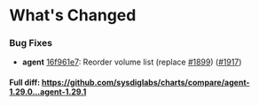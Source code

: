 # What's Changed

### Bug Fixes
- **agent** [16f961e7](https://github.com/sysdiglabs/charts/commit/16f961e75638e964eabcb3aed97893e961d1213b): Reorder volume list  (replace [#1899](https://github.com/sysdiglabs/charts/issues/1899)) ([#1917](https://github.com/sysdiglabs/charts/issues/1917))
#### Full diff: https://github.com/sysdiglabs/charts/compare/agent-1.29.0...agent-1.29.1

